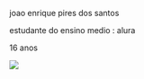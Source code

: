 
joao enrique pires dos santos

estudante do ensino medio : alura

16 anos

![](https://media1.tenor.com/m/xVlgmC8rAHcAAAAC/corinthians-timao.gif)
























































